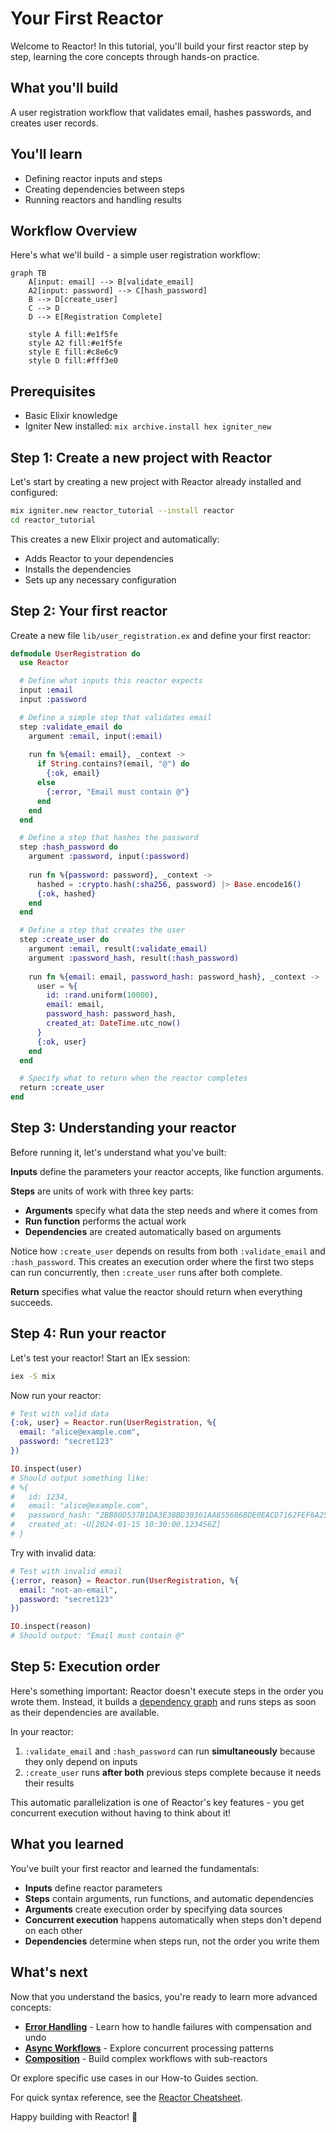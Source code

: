 # Your First Reactor

Welcome to Reactor! In this tutorial, you'll build your first reactor step by step, learning the core concepts through hands-on practice.

## What you'll build

A user registration workflow that validates email, hashes passwords, and creates user records.

## You'll learn

- Defining reactor inputs and steps
- Creating dependencies between steps
- Running reactors and handling results

## Workflow Overview

Here's what we'll build - a simple user registration workflow:

```mermaid
graph TB
    A[input: email] --> B[validate_email]
    A2[input: password] --> C[hash_password]
    B --> D[create_user]
    C --> D
    D --> E[Registration Complete]
    
    style A fill:#e1f5fe
    style A2 fill:#e1f5fe
    style E fill:#c8e6c9
    style D fill:#fff3e0
```

## Prerequisites

- Basic Elixir knowledge
- Igniter New installed: `mix archive.install hex igniter_new`

## Step 1: Create a new project with Reactor

Let's start by creating a new project with Reactor already installed and configured:

```bash
mix igniter.new reactor_tutorial --install reactor
cd reactor_tutorial
```

This creates a new Elixir project and automatically:
- Adds Reactor to your dependencies
- Installs the dependencies
- Sets up any necessary configuration

## Step 2: Your first reactor

Create a new file `lib/user_registration.ex` and define your first reactor:

```elixir
defmodule UserRegistration do
  use Reactor

  # Define what inputs this reactor expects
  input :email
  input :password

  # Define a simple step that validates email
  step :validate_email do
    argument :email, input(:email)
    
    run fn %{email: email}, _context ->
      if String.contains?(email, "@") do
        {:ok, email}
      else
        {:error, "Email must contain @"}
      end
    end
  end

  # Define a step that hashes the password
  step :hash_password do
    argument :password, input(:password)
    
    run fn %{password: password}, _context ->
      hashed = :crypto.hash(:sha256, password) |> Base.encode16()
      {:ok, hashed}
    end
  end

  # Define a step that creates the user
  step :create_user do
    argument :email, result(:validate_email)
    argument :password_hash, result(:hash_password)
    
    run fn %{email: email, password_hash: password_hash}, _context ->
      user = %{
        id: :rand.uniform(10000),
        email: email,
        password_hash: password_hash,
        created_at: DateTime.utc_now()
      }
      {:ok, user}
    end
  end

  # Specify what to return when the reactor completes
  return :create_user
end
```

## Step 3: Understanding your reactor

Before running it, let's understand what you've built:

**Inputs** define the parameters your reactor accepts, like function arguments.

**Steps** are units of work with three key parts:
- **Arguments** specify what data the step needs and where it comes from
- **Run function** performs the actual work
- **Dependencies** are created automatically based on arguments

Notice how `:create_user` depends on results from both `:validate_email` and `:hash_password`. This creates an execution order where the first two steps can run concurrently, then `:create_user` runs after both complete.

**Return** specifies what value the reactor should return when everything succeeds.

## Step 4: Run your reactor

Let's test your reactor! Start an IEx session:

```bash
iex -S mix
```

Now run your reactor:

```elixir
# Test with valid data
{:ok, user} = Reactor.run(UserRegistration, %{
  email: "alice@example.com",
  password: "secret123"
})

IO.inspect(user)
# Should output something like:
# %{
#   id: 1234,
#   email: "alice@example.com", 
#   password_hash: "2BB80D537B1DA3E38BD30361AA855686BDE0EACD7162FEF6A25FE97BF527A25B",
#   created_at: ~U[2024-01-15 10:30:00.123456Z]
# }
```

Try with invalid data:

```elixir
# Test with invalid email
{:error, reason} = Reactor.run(UserRegistration, %{
  email: "not-an-email",
  password: "secret123" 
})

IO.inspect(reason)
# Should output: "Email must contain @"
```

## Step 5: Execution order

Here's something important: Reactor doesn't execute steps in the order you wrote them. Instead, it builds a [dependency graph](../reference/glossary.md#dependency-graph) and runs steps as soon as their dependencies are available.

In your reactor:
1. `:validate_email` and `:hash_password` can run **simultaneously** because they only depend on inputs
2. `:create_user` runs **after both** previous steps complete because it needs their results

This automatic parallelization is one of Reactor's key features - you get concurrent execution without having to think about it!

## What you learned

You've built your first reactor and learned the fundamentals:

- **Inputs** define reactor parameters
- **Steps** contain arguments, run functions, and automatic dependencies
- **Arguments** create execution order by specifying data sources
- **Concurrent execution** happens automatically when steps don't depend on each other
- **Dependencies** determine when steps run, not the order you write them

## What's next

Now that you understand the basics, you're ready to learn more advanced concepts:

- **[Error Handling](02-error-handling.md)** - Learn how to handle failures with compensation and undo
- **[Async Workflows](03-async-workflows.md)** - Explore concurrent processing patterns
- **[Composition](04-composition.md)** - Build complex workflows with sub-reactors

Or explore specific use cases in our How-to Guides section.

For quick syntax reference, see the [Reactor Cheatsheet](reactor-cheatsheet.cheatmd).

Happy building with Reactor! 🚀